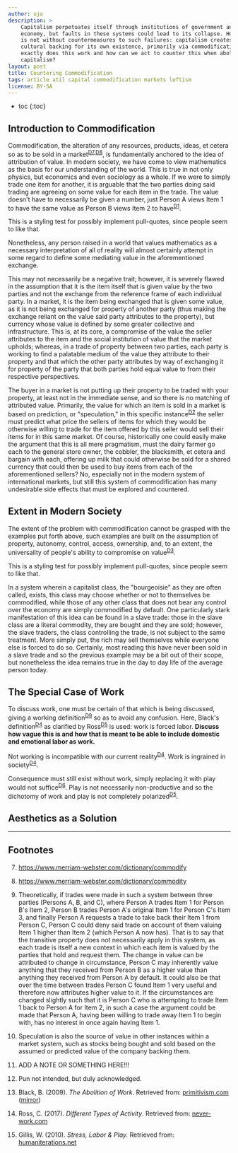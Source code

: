 ```yaml
---
author: uja
description: >
    Capitalism perpetuates itself through institutions of government and
    economy, but faults in these systems could lead to its collapse. However, it
    is not without countermeasures to such failures: capitalism creates a
    cultural backing for its own existence, primarily via commodification. How
    exactly does this work and how can we act to counter this when abolishing
    capitalism?
layout: post
title: Countering Commodification
tags: article atil capital commodification markets leftism
license: BY-SA
---
```


* toc
{:toc}

## Introduction to Commodification

Commodification, the alteration of any resources, products, ideas, et cetera so
as to be sold in a market<sup>[D7](#D7),[D8](#D8)</sup>, is fundamentally
anchored to the idea of attribution of value.
In modern society, we have come to view mathematics as the basis for our
understanding of the world.
This is true in not only physics, but economics and even sociology as a whole.
If we were to simply trade one item for another, it is arguable that the two
parties doing said trading are agreeing on some value for each item in the
trade.
The value doesn't have to necessarily be given a number, just Person A views
Item 1 to have the same value as Person B views Item 2 to
have<sup>[D1](#D1)</sup>.

<p class="pullquote">This is a styling test for possibly implement pull-quotes,
since people seem to like that.</p>

Nonetheless, any person raised in a world that values mathematics as a necessary
interpretation of all of reality will almost certainly attempt in some regard to
define some mediating value in the aforementioned exchange.

This may not necessarily be a negative trait; however, it is severely flawed in
the assumption that it is the item itself that is given value by the two parties
and not the exchange from the reference frame of each individual party.
In a market, it is the item being exchanged that is given some value, as it is
not being exchanged for property of another party (thus making the exchange
reliant on the value said party attributes to the property), but currency whose
value is defined by some greater collective and infrastructure.
This is, at its core, a compromise of the value the seller attributes to the
item and the social institution of value that the market upholds; whereas, in a
trade of property between two parties, each party is working to find a palatable
medium of the value they attribute to their property and that which the other
party attributes by way of exchanging it for property of the party that both
parties hold equal value to from their respective perspectives.

The buyer in a market is not putting up their property to be traded with your
property, at least not in the immediate sense, and so there is no matching of
attributed value.
Primarily, the value for which an item is sold in a market is based on
prediction, or "speculation," in this specific instance<sup>[D2](#D2)</sup>
the seller must predict what price the sellers of items for which they would be
otherwise willing to trade for the item offered by this seller would sell their
items for in this same market.
Of course, historically one could easily make the argument that this is all mere
pragmatism, must the dairy farmer go each to the general store owner, the
cobbler, the blacksmith, et cetera and bargain with each, offering up milk that
could otherwise be sold for a shared currency that could then be used to buy
items from each of the aforementioned sellers?
No, especially not in the modern system of international markets, but still this
system of commodification has many undesirable side effects that must be
explored and countered.

## Extent in Modern Society

The extent of the problem with commodification cannot be grasped with the
examples put forth above, such examples are built on the assumption of property,
autonomy, control, access, ownership, and, to an extent, the universality of
people's ability to compromise on value<sup>[D3](#D3)</sup>.

<p class="pullquote left">This is a styling test for possibly implement
pull-quotes, since people seem to like that.</p>

In a system wherein a capitalist class, the "bourgeoisie" as they are often
called, exists, this class may choose whether or not to themselves be
commodified, while those of any other class that does not bear any control over
the economy are simply commodified by default.
One particularly stark manifestation of this idea can be found in a slave trade:
those in the slave class are a literal commodity, they are bought and they are
sold; however, the slave traders, the class controlling the trade, is not
subject to the same treatment.
More simply put, the rich may sell themselves while everyone else is forced to
do so.
Certainly, most reading this have never been sold in a slave trade and so the
previous example may be a bit out of their scope, but nonetheless the idea
remains true in the day to day life of the average person today.

## The Special Case of Work

To discuss work, one must be certain of that which is being discussed, giving a
working definition<sup>[D9](#D9)</sup> so as to avoid any confusion.
Here, Black's definition<sup>[D4](#D4)</sup> as clarified by
Ross<sup>[D5](#D5)</sup> is used: work is forced labor.
**Discuss how vague this is and how that is meant to be able to include domestic
and emotional labor as work.**

Not working is incompatible with our current reality<sup>[D4](#D4)</sup>.
Work is ingrained in society<sup>[D4](#D4)</sup>.

Consequence must still exist without work, simply replacing it with play would
not suffice<sup>[D6](#D6)</sup>.
Play is not necessarily non-productive and so the dichotomy of work and play is
not completely polarized<sup>[D5](#D5)</sup>.

## Aesthetics as a Solution



---

## Footnotes

7. <a name="D7"></a>https://www.merriam-webster.com/dictionary/commodify

8. <a name="D8"></a>https://www.merriam-webster.com/dictionary/commodity

1. <a name="D1"></a>Theoretically, if trades were made in such a system
between three parties (Persons A, B, and C), where Person A trades Item 1 for
Person B's Item 2, Person B trades Person A's original Item 1 for Person C's
Item 3, and finally Person A requests a trade to take back their Item 1 from
Person C, Person C could deny said trade on account of them valuing Item 1
higher than Item 2 (which Person A now has). That is to say that the transitive
property does not necessarily apply in this system, as each trade is itself a
new context in which each item is valued by the parties that hold and request
them. The change in value can be attributed to change in circumstance, Person C
may inherently value anything that they received from Person B as a higher value
than anything they received from Person A by default. It could also be that over
the time between trades Person C found Item 1 very useful and therefore now
attributes higher value to it. If the circumstances are changed slightly such
that it is Person C who is attempting to trade Item 1 back to Person A for Item
2, in such a case the argument could be made that Person A, having been willing
to trade away Item 1 to begin with, has no interest in once again having Item 1.

2. <a name="D2"></a>Speculation is also the source of value in other
instances within a market system, such as stocks being bought and sold based on
the assumed or predicted value of the company backing them.

3. <a name="D3"></a>ADD A NOTE OR SOMETHING HERE!!!

9. <a name="D9"></a>Pun not intended, but duly acknowledged.

4. <a name="D4"></a>Black, B. (2009). *The Abolition of Work*. Retrieved from:
[primitivism.com](http://www.primitivism.com/abolition.htm)
([mirror](https://goo.gl/3MvB1n))

5. <a name="D5"></a>Ross, C. (2017). *Different Types of Activity*.
Retrieved from:
[never-work.com](https://never-work.com/2017/09/07/different-types-of-activity/)

6. <a name="D6"><a/>Gillis, W. (2010). *Stress, Labor & Play.* Retrieved from:
[humaniterations.net](https://humaniterations.net/2010/05/14/stress-labor-play/)
